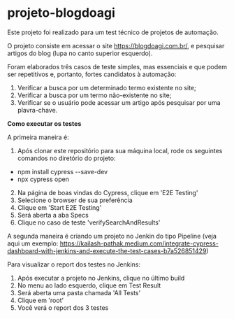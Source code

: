 # projeto-blogdoagi

Este projeto foi realizado para um test técnico de projetos de automação.

O projeto consiste em acessar o site https://blogdoagi.com.br/, e pesquisar  artigos do blog (lupa no canto superior esquerdo).

Foram elaborados três casos de teste simples, mas essenciais e que podem ser repetitivos e, portanto, fortes candidatos à automação:  
1. Verificar a busca por um determinado termo existente no site;
2. Verificar a busca por um termo não-existente no site;
3. Verificar se o usuário pode acessar um artigo após pesquisar por uma plavra-chave.

**Como executar os testes** 

A primeira maneira é: 
1. Após clonar este repositório para sua máquina local, rode os seguintes comandos no diretório do projeto: 
- npm install cypress --save-dev
- npx cypress open
2. Na página de boas vindas do Cypress, clique em 'E2E Testing'
3. Selecione o browser de sua preferência
4. Clique em 'Start E2E Testing'
5. Será aberta a aba Specs
6. Clique no caso de teste 'verifySearchAndResults'

A segunda maneira é criando um projeto no Jenkin do tipo Pipeline (veja aqui um exemplo: https://kailash-pathak.medium.com/integrate-cypress-dashboard-with-jenkins-and-execute-the-test-cases-b7a526851429)

Para visualizar o report dos testes no Jenkins: 

1. Após executar a projeto no Jenkins, clique no último build
2. No menu ao lado esquerdo, clique em Test Result
3. Será aberta uma pasta chamada 'All Tests'
4. Clique em 'root'
5. Você verá o report dos 3 testes
